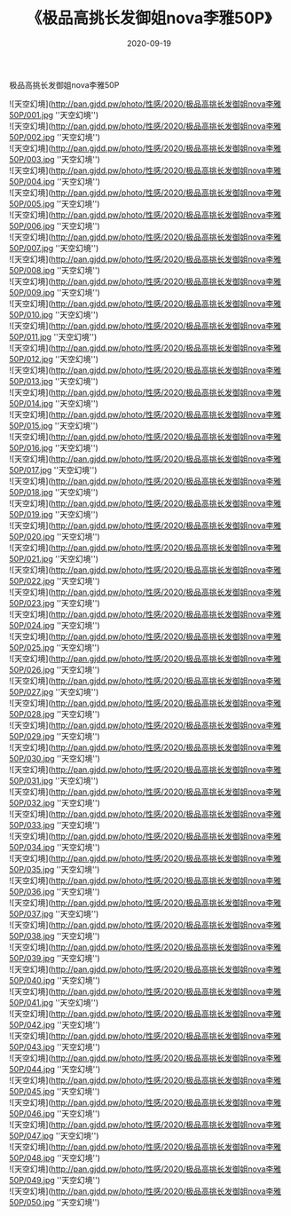 ﻿---
layout: post
title:  《极品高挑长发御姐nova李雅50P》
date:   2020-09-19
img: http://pan.gjdd.pw/photo/性感/2020/极品高挑长发御姐nova李雅50P/000.jpg
categories: [美女, 性感, 泳衣]
---

极品高挑长发御姐nova李雅50P



![天空幻境](http://pan.gjdd.pw/photo/性感/2020/极品高挑长发御姐nova李雅50P/001.jpg ''天空幻境'') <br>
![天空幻境](http://pan.gjdd.pw/photo/性感/2020/极品高挑长发御姐nova李雅50P/002.jpg ''天空幻境'') <br>
![天空幻境](http://pan.gjdd.pw/photo/性感/2020/极品高挑长发御姐nova李雅50P/003.jpg ''天空幻境'') <br>
![天空幻境](http://pan.gjdd.pw/photo/性感/2020/极品高挑长发御姐nova李雅50P/004.jpg ''天空幻境'') <br>
![天空幻境](http://pan.gjdd.pw/photo/性感/2020/极品高挑长发御姐nova李雅50P/005.jpg ''天空幻境'') <br>
![天空幻境](http://pan.gjdd.pw/photo/性感/2020/极品高挑长发御姐nova李雅50P/006.jpg ''天空幻境'') <br>
![天空幻境](http://pan.gjdd.pw/photo/性感/2020/极品高挑长发御姐nova李雅50P/007.jpg ''天空幻境'') <br>
![天空幻境](http://pan.gjdd.pw/photo/性感/2020/极品高挑长发御姐nova李雅50P/008.jpg ''天空幻境'') <br>
![天空幻境](http://pan.gjdd.pw/photo/性感/2020/极品高挑长发御姐nova李雅50P/009.jpg ''天空幻境'') <br>
![天空幻境](http://pan.gjdd.pw/photo/性感/2020/极品高挑长发御姐nova李雅50P/010.jpg ''天空幻境'') <br>
![天空幻境](http://pan.gjdd.pw/photo/性感/2020/极品高挑长发御姐nova李雅50P/011.jpg ''天空幻境'') <br>
![天空幻境](http://pan.gjdd.pw/photo/性感/2020/极品高挑长发御姐nova李雅50P/012.jpg ''天空幻境'') <br>
![天空幻境](http://pan.gjdd.pw/photo/性感/2020/极品高挑长发御姐nova李雅50P/013.jpg ''天空幻境'') <br>
![天空幻境](http://pan.gjdd.pw/photo/性感/2020/极品高挑长发御姐nova李雅50P/014.jpg ''天空幻境'') <br>
![天空幻境](http://pan.gjdd.pw/photo/性感/2020/极品高挑长发御姐nova李雅50P/015.jpg ''天空幻境'') <br>
![天空幻境](http://pan.gjdd.pw/photo/性感/2020/极品高挑长发御姐nova李雅50P/016.jpg ''天空幻境'') <br>
![天空幻境](http://pan.gjdd.pw/photo/性感/2020/极品高挑长发御姐nova李雅50P/017.jpg ''天空幻境'') <br>
![天空幻境](http://pan.gjdd.pw/photo/性感/2020/极品高挑长发御姐nova李雅50P/018.jpg ''天空幻境'') <br>
![天空幻境](http://pan.gjdd.pw/photo/性感/2020/极品高挑长发御姐nova李雅50P/019.jpg ''天空幻境'') <br>
![天空幻境](http://pan.gjdd.pw/photo/性感/2020/极品高挑长发御姐nova李雅50P/020.jpg ''天空幻境'') <br>
![天空幻境](http://pan.gjdd.pw/photo/性感/2020/极品高挑长发御姐nova李雅50P/021.jpg ''天空幻境'') <br>
![天空幻境](http://pan.gjdd.pw/photo/性感/2020/极品高挑长发御姐nova李雅50P/022.jpg ''天空幻境'') <br>
![天空幻境](http://pan.gjdd.pw/photo/性感/2020/极品高挑长发御姐nova李雅50P/023.jpg ''天空幻境'') <br>
![天空幻境](http://pan.gjdd.pw/photo/性感/2020/极品高挑长发御姐nova李雅50P/024.jpg ''天空幻境'') <br>
![天空幻境](http://pan.gjdd.pw/photo/性感/2020/极品高挑长发御姐nova李雅50P/025.jpg ''天空幻境'') <br>
![天空幻境](http://pan.gjdd.pw/photo/性感/2020/极品高挑长发御姐nova李雅50P/026.jpg ''天空幻境'') <br>
![天空幻境](http://pan.gjdd.pw/photo/性感/2020/极品高挑长发御姐nova李雅50P/027.jpg ''天空幻境'') <br>
![天空幻境](http://pan.gjdd.pw/photo/性感/2020/极品高挑长发御姐nova李雅50P/028.jpg ''天空幻境'') <br>
![天空幻境](http://pan.gjdd.pw/photo/性感/2020/极品高挑长发御姐nova李雅50P/029.jpg ''天空幻境'') <br>
![天空幻境](http://pan.gjdd.pw/photo/性感/2020/极品高挑长发御姐nova李雅50P/030.jpg ''天空幻境'') <br>
![天空幻境](http://pan.gjdd.pw/photo/性感/2020/极品高挑长发御姐nova李雅50P/031.jpg ''天空幻境'') <br>
![天空幻境](http://pan.gjdd.pw/photo/性感/2020/极品高挑长发御姐nova李雅50P/032.jpg ''天空幻境'') <br>
![天空幻境](http://pan.gjdd.pw/photo/性感/2020/极品高挑长发御姐nova李雅50P/033.jpg ''天空幻境'') <br>
![天空幻境](http://pan.gjdd.pw/photo/性感/2020/极品高挑长发御姐nova李雅50P/034.jpg ''天空幻境'') <br>
![天空幻境](http://pan.gjdd.pw/photo/性感/2020/极品高挑长发御姐nova李雅50P/035.jpg ''天空幻境'') <br>
![天空幻境](http://pan.gjdd.pw/photo/性感/2020/极品高挑长发御姐nova李雅50P/036.jpg ''天空幻境'') <br>
![天空幻境](http://pan.gjdd.pw/photo/性感/2020/极品高挑长发御姐nova李雅50P/037.jpg ''天空幻境'') <br>
![天空幻境](http://pan.gjdd.pw/photo/性感/2020/极品高挑长发御姐nova李雅50P/038.jpg ''天空幻境'') <br>
![天空幻境](http://pan.gjdd.pw/photo/性感/2020/极品高挑长发御姐nova李雅50P/039.jpg ''天空幻境'') <br>
![天空幻境](http://pan.gjdd.pw/photo/性感/2020/极品高挑长发御姐nova李雅50P/040.jpg ''天空幻境'') <br>
![天空幻境](http://pan.gjdd.pw/photo/性感/2020/极品高挑长发御姐nova李雅50P/041.jpg ''天空幻境'') <br>
![天空幻境](http://pan.gjdd.pw/photo/性感/2020/极品高挑长发御姐nova李雅50P/042.jpg ''天空幻境'') <br>
![天空幻境](http://pan.gjdd.pw/photo/性感/2020/极品高挑长发御姐nova李雅50P/043.jpg ''天空幻境'') <br>
![天空幻境](http://pan.gjdd.pw/photo/性感/2020/极品高挑长发御姐nova李雅50P/044.jpg ''天空幻境'') <br>
![天空幻境](http://pan.gjdd.pw/photo/性感/2020/极品高挑长发御姐nova李雅50P/045.jpg ''天空幻境'') <br>
![天空幻境](http://pan.gjdd.pw/photo/性感/2020/极品高挑长发御姐nova李雅50P/046.jpg ''天空幻境'') <br>
![天空幻境](http://pan.gjdd.pw/photo/性感/2020/极品高挑长发御姐nova李雅50P/047.jpg ''天空幻境'') <br>
![天空幻境](http://pan.gjdd.pw/photo/性感/2020/极品高挑长发御姐nova李雅50P/048.jpg ''天空幻境'') <br>
![天空幻境](http://pan.gjdd.pw/photo/性感/2020/极品高挑长发御姐nova李雅50P/049.jpg ''天空幻境'') <br>
![天空幻境](http://pan.gjdd.pw/photo/性感/2020/极品高挑长发御姐nova李雅50P/050.jpg ''天空幻境'') <br>